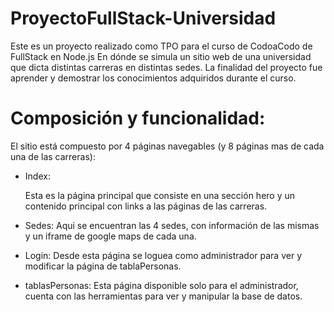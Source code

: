 # ProyectoFullStack-Universidad

Este es un proyecto realizado como TPO para el curso de CodoaCodo de FullStack en Node.js
En dónde se simula un sitio web de una universidad que dicta distintas carreras en distintas sedes.
La finalidad del proyecto fue aprender y demostrar los conocimientos adquiridos durante el curso.


# Composición y funcionalidad:

El sitio está compuesto por 4 páginas navegables (y 8 páginas mas de cada una de las carreras):

* Index:
  
   Esta es la página principal que consiste en una sección hero y un contenido principal con links a las páginas de las carreras.
  
* Sedes:
  Aqui se encuentran las 4 sedes, con información de las mismas y un iframe de google maps de cada una.
* Login:
  Desde esta página se loguea como administrador para ver y modificar la página de tablaPersonas.
* tablasPersonas:
  Esta página disponible solo para el administrador, cuenta con las herramientas para ver y manipular la base de datos.
